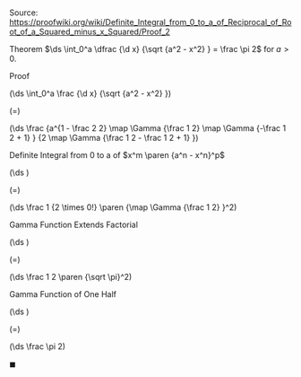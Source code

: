 # 

Source: https://proofwiki.org/wiki/Definite_Integral_from_0_to_a_of_Reciprocal_of_Root_of_a_Squared_minus_x_Squared/Proof_2

Theorem
$\ds \int_0^a \dfrac {\d x} {\sqrt {a^2 - x^2} } = \frac \pi 2$
for $a > 0$. 


Proof













\(\ds \int_0^a \frac {\d x} {\sqrt {a^2 - x^2} }\)

\(=\)







\(\ds \frac {a^{1 - \frac 2 2} \map \Gamma {\frac 1 2} \map \Gamma {-\frac 1 2 + 1} } {2 \map \Gamma {\frac 1 2 - \frac 1 2 + 1} }\)





Definite Integral from 0 to a of $x^m \paren {a^n - x^n}^p$














\(\ds \)

\(=\)







\(\ds \frac 1 {2 \times 0!} \paren {\map \Gamma {\frac 1 2} }^2\)





Gamma Function Extends Factorial














\(\ds \)

\(=\)







\(\ds \frac 1 2 \paren {\sqrt \pi}^2\)





Gamma Function of One Half














\(\ds \)

\(=\)







\(\ds \frac \pi 2\)









$\blacksquare$





